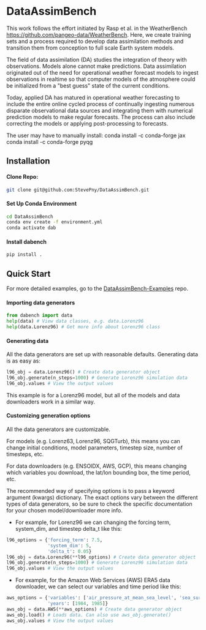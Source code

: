 # DataAssimBench

This work follows the effort initiated by Rasp et al. in the WeatherBench <https://github.com/pangeo-data/WeatherBench>. Here, we create training sets and a process required to develop data assimilation methods and transition them from conception to full scale Earth system models.  

The field of data assimilation (DA) studies the integration of theory with observations. Models alone cannot make predictions. Data assimilation originated out of the need for operational weather forecast models to ingest observations in realtime so that computer models of the atmosphere could be initialized from a "best guess" state of the current conditions.  

Today, applied DA has matured in operational weather forecasting to include the entire online cycled process of continually ingesting numerous disparate observational data sources and integrating them with numerical prediction models to make regular forecasts. The process can also include correcting the models or applying post-processing to forecasts.  

The user may have to manually install:
conda install -c conda-forge jax
conda install -c conda-forge pyqg

## Installation

#### Clone Repo:

```bash
git clone git@github.com:StevePny/DataAssimBench.git
```

#### Set Up Conda Environment

```bash
cd DataAssimBench
conda env create -f environment.yml
conda activate dab
```

#### Install dabench
```bash
pip install .
```

## Quick Start

For more detailed examples, go to the [DataAssimBench-Examples](https://github.com/StevePny/DataAssimBench-Examples) repo.

#### Importing data generators

```python
from dabench import data
help(data) # View data classes, e.g. data.Lorenz96
help(data.Lorenz96) # Get more info about Lorenz96 class
```

#### Generating data

All the data generators are set up with reasonable defaults. Generating data is as easy as:

```python
l96_obj = data.Lorenz96() # Create data generator object
l96_obj.generate(n_steps=1000) # Generate Lorenz96 simulation data
l96_obj.values # View the output values
```

This example is for a Lorenz96 model, but all of the models and data downloaders work in a similar way. 

#### Customizing generation options

All the data generators are customizable.

For models (e.g. Lorenz63, Lorenz96, SQGTurb), this means you can change initial conditions, model parameters, timestep size, number of timesteps, etc.

For data downloaders (e.g. ENSOIDX, AWS, GCP), this means changing which variables you download, the lat/lon bounding box, the time period, etc.

The recommended way of specifying options is to pass a keyword argument (kwargs) dictionary. The exact options vary between the different types of data generators, so be sure to check the specific documentation for your chosen model/downloader more info.

- For example, for Lorenz96 we can changing the forcing term, system_dim, and timestep delta_t like this:

```python
l96_options = {'forcing_term': 7.5,
               'system_dim': 5,
               'delta_t': 0.05}
l96_obj = data.Lorenz96(**l96_options) # Create data generator object
l96_obj.generate(n_steps=1000) # Generate Lorenz96 simulation data
l96_obj.values # View the output values
```

- For example, for the Amazon Web Services (AWS) ERA5 data downloader, we can select our variables and time period like this:

```python
aws_options = {'variables': ['air_pressure_at_mean_sea_level', 'sea_surface_temperature'],
               'years': [1984, 1985]}
aws_obj = data.AWS(**aws_options) # Create data generator object
aws_obj.load() # Loads data. Can also use aws_obj.generate()
aws_obj.values # View the output values
```

